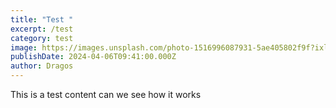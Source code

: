 ```yaml
---
title: "Test "
excerpt: /test
category: test
image: https://images.unsplash.com/photo-1516996087931-5ae405802f9f?ixlib=rb-4.0.3&ixid=M3wxMjA3fDB8MHxwaG90by1wYWdlfHx8fGVufDB8fHx8fA%3D%3D&auto=format&fit=crop&w=2070&q=80
publishDate: 2024-04-06T09:41:00.000Z
author: Dragos
---
```

This is a test content can we see how it works
